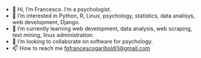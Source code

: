 - 👋 Hi, I’m Francesco. I’m a psychologist.
- 👀 I’m interested in Python, R, Linux, psychology, statistics, data analisys, web development, Django.  
- 🌱 I’m currently learning web development, data analysis, web scraping, text mining, linux administration.
- 💞️ I’m looking to collaborate on software for psychology.
- 📫 How to reach me fgfrancescogariboldi1@gmail.com

<!---
Franaz96/Franaz96 is a ✨ special ✨ repository because its `README.md` (this file) appears on your GitHub profile.
You can click the Preview link to take a look at your changes.
--->
